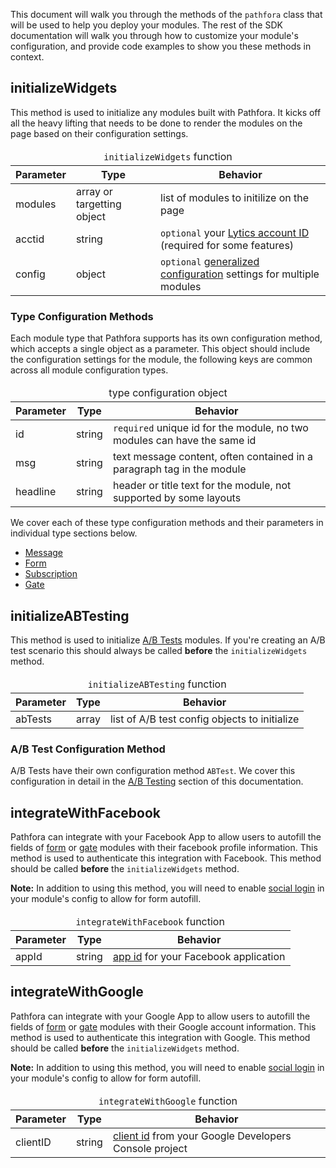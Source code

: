 This document will walk you through the methods of the `pathfora` class that will be used to help you deploy your modules. The rest of the SDK documentation will walk you through how to customize your module's configuration, and provide code examples to show you these methods in context.


## initializeWidgets

This method is used to initialize any modules built with Pathfora. It kicks off all the heavy lifting that needs to be done to render the modules on the page based on their configuration settings.

<table>
  <thead>
    <tr>
      <td colspan="3" align="center"><code>initializeWidgets</code> function</td>
    </tr>
    <tr>
      <th>Parameter</th>
      <th>Type</th>
      <th>Behavior</th>
    </tr>
  </thead>

  <tr>
    <td>modules</td>
    <td>array or targetting object</td>
    <td>list of modules to initilize on the page</td>
  </tr>
  <tr>
    <td>acctid</td>
    <td>string</td>
    <td><code>optional</code> your <a href="../acctid">Lytics account ID</a> (required for some features)</td>
  </tr>
  <tr>
    <td>config</td>
    <td>object</td>
    <td><code>optional</code> <a href="../config">generalized configuration</a> settings for multiple modules</td>
  </tr>
</table>

### Type Configuration Methods

Each module type that Pathfora supports has its own configuration method, which accepts a single object as a parameter. This object should include the configuration settings for the module, the following keys are common across all module configuration types.


<table>
  <thead>
    <tr>
      <td colspan="3" align="center">type configuration object</td>
    </tr>
    <tr>
      <th>Parameter</th>
      <th>Type</th>
      <th>Behavior</th>
    </tr>
  </thead>

  <tr>
    <td>id</td>
    <td>string</td>
    <td><code>required</code> unique id for the module, no two modules can have the same id</td>
  </tr>
  <tr>
    <td>msg</td>
    <td>string</td>
    <td>text message content, often contained in a paragraph tag in the module</td>
  </tr>
  <tr>
    <td>headline</td>
    <td>string</td>
    <td>header or title text for the module, not supported by some layouts</td>
  </tr>
</table>




We cover each of these type configuration methods and their parameters in individual type sections below.

- [Message](/types/message.md)
- [Form](/types/form.md)
- [Subscription](/types/subscription.md)
- [Gate](/types/gate.md)


## initializeABTesting

This method is used to initialize [A/B Tests](/ab_testing.md) modules. If you're creating an A/B test scenario this should always be called **before** the `initializeWidgets` method.

<table>
  <thead>
    <tr>
      <td colspan="3" align="center"><code>initializeABTesting</code> function</td>
    </tr>
    <tr>
      <th>Parameter</th>
      <th>Type</th>
      <th>Behavior</th>
    </tr>
  </thead>

  <tr>
    <td>abTests</td>
    <td>array</td>
    <td>list of A/B test config objects to initialize</td>
  </tr>
</table>

### A/B Test Configuration Method

A/B Tests have their own configuration method `ABTest`. We cover this configuration in detail in the [A/B Testing](/ab_testing.md) section of this documentation.


## integrateWithFacebook

Pathfora can integrate with your Facebook App to allow users to autofill the fields of [form](/types/form.md) or [gate](/types/gate.md) modules with their facebook profile information. This method is used to authenticate this integration with Facebook. This method should be called **before** the `initializeWidgets` method.

**Note:** In addition to using this method, you will need to enable [social login](/types/form.md#showsociallogin) in your module's config to allow for form autofill.

<table>
  <thead>
    <tr>
      <td colspan="3" align="center"><code>integrateWithFacebook</code> function</td>
    </tr>
    <tr>
      <th>Parameter</th>
      <th>Type</th>
      <th>Behavior</th>
    </tr>
  </thead>

  <tr>
    <td>appId</td>
    <td>string</td>
    <td><a href="https://developers.facebook.com/docs/apps/register#app-id" target="_blank">app id</a> for your Facebook application</td>
  </tr>
</table>

## integrateWithGoogle

Pathfora can integrate with your Google App to allow users to autofill the fields of [form](/types/form.md) or [gate](/types/gate.md) modules with their Google account information. This method is used to authenticate this integration with Google. This method should be called **before** the `initializeWidgets` method.

**Note:** In addition to using this method, you will need to enable [social login](/types/form.md#showsociallogin) in your module's config to allow for form autofill.

<table>
  <thead>
    <tr>
      <td colspan="3" align="center"><code>integrateWithGoogle</code> function</td>
    </tr>
    <tr>
      <th>Parameter</th>
      <th>Type</th>
      <th>Behavior</th>
    </tr>
  </thead>

  <tr>
    <td>clientID</td>
    <td>string</td>
    <td><a href="https://developers.google.com/identity/sign-in/web/devconsole-project" target="_blank">client id</a> from your Google Developers Console project</td>
  </tr>
</table>
